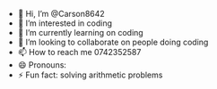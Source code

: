 - 👋 Hi, I’m @Carson8642
- 👀 I’m interested in coding 
- 🌱 I’m currently learning on coding 
- 💞️ I’m looking to collaborate on people doing coding 
- 📫 How to reach me 0742352587
- 😄 Pronouns: 
- ⚡ Fun fact: solving arithmetic problems

<!---
Carson8642/Carson8642 is a ✨ special ✨ repository because its `README.md` (this file) appears on your GitHub profile.
You can click the Preview link to take a look at your changes.
--->
